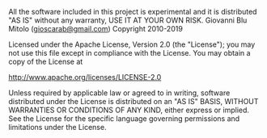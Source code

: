 All the software included in this project is experimental and it is distributed "AS IS" without any warranty, USE IT AT YOUR OWN RISK. Giovanni Blu Mitolo (gioscarab@gmail.com) Copyright 2010-2019

Licensed under the Apache License, Version 2.0 (the "License"); you may not use this file except in compliance with the License. You may obtain a copy of the License at

 http://www.apache.org/licenses/LICENSE-2.0

Unless required by applicable law or agreed to in writing, software distributed under the License is distributed on an "AS IS" BASIS, WITHOUT WARRANTIES OR CONDITIONS OF ANY KIND, either express or implied. See the License for the specific language governing permissions and limitations under the License.

